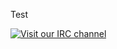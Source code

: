 Test

[![Visit our IRC channel](https://kiwiirc.com/buttons/irc.lembrary.com/lembrary.png)](https://kiwiirc.com/client/irc.lembrary.com/?&theme=cli#lembrary)
